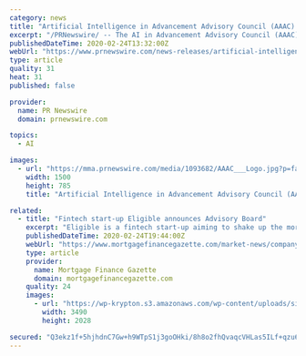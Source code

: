 ```yaml
---
category: news
title: "Artificial Intelligence in Advancement Advisory Council (AAAC) Announces New Cohort"
excerpt: "/PRNewswire/ -- The AI in Advancement Advisory Council (AAAC), a first-of-its-kind organization committed to open discussion and evaluation about"
publishedDateTime: 2020-02-24T13:32:00Z
webUrl: "https://www.prnewswire.com/news-releases/artificial-intelligence-in-advancement-advisory-council-aaac-announces-new-cohort-301009278.html"
type: article
quality: 31
heat: 31
published: false

provider:
  name: PR Newswire
  domain: prnewswire.com

topics:
  - AI

images:
  - url: "https://mma.prnewswire.com/media/1093682/AAAC___Logo.jpg?p=facebook"
    width: 1500
    height: 785
    title: "Artificial Intelligence in Advancement Advisory Council (AAAC) Announces New Cohort"

related:
  - title: "Fintech start-up Eligible announces Advisory Board"
    excerpt: "Eligible is a fintech start-up aiming to shake up the mortgage market with its smart AI retention solution, Retain, and has announced a new Advisory Board. Comprised of mortgage industry leaders, the Advisory Board will work with management to ensure that Eligible stays at the forefront of industry trends. Eligible says it is on a mission to ..."
    publishedDateTime: 2020-02-24T19:44:00Z
    webUrl: "https://www.mortgagefinancegazette.com/market-news/company-news/fintech-start-eligible-announces-advisory-board-24-02-2020/"
    type: article
    provider:
      name: Mortgage Finance Gazette
      domain: mortgagefinancegazette.com
    quality: 24
    images:
      - url: "https://wp-krypton.s3.amazonaws.com/wp-content/uploads/sites/3/2020/02/Rameez-Zafar-web.jpg"
        width: 3490
        height: 2028

secured: "Q3ekz1f+5hjhdnC7Gw+h9WTpS1j3goOHki/8h8o2fhQvaqcVHLas5ILf+qzu6dRneK52ZVN9jDrSluQisfZ1r+6sybsIoEOWttC4pvHoJc0ow02cgy45BqI5NpzKS2vkyLsEt2shUJkgnQsFgMg4S2W7/oehleUfXVTi3vhlz/IxF3uFcAnVZEmMAmoNUOVr2+TL0DRT52n68FS+VT3VjHWWOJiyNFGjQamflb/uSgTW9xKFfgQoDYBwEi9BdQCpFAwkaL+WX3v0n5EuEjr86lEQuUD1SOBS9RApyTfABstSjaJpJ2aNiZKdfJ03O03gMnCBbb1GuYHKHSMYkB4sqYpEBBzbMbVRcurj845EvGobNxy6f5dnpvUE8uv8MdW5SZEIfVYwci0dRqbts3p9JDlkLhIjWtElut0jUkaTp12GjDNZVFUZLcls5wktO4xAg5rgqj8wbStq3D0jxl6bu3Dmx3kOdSP0SWpkuiOX6iQ=;bc3bas65dbW7ZE6OKMopUA=="
---
```


